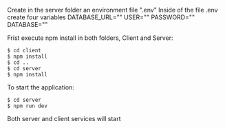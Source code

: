 Create in the server folder an environment file ".env"
Inside of the file .env create four variables
    DATABASE_URL=""
    USER=""
    PASSWORD=""
    DATABASE=""
    
Frist execute npm install in both folders, Client and Server:

    $ cd client
    $ npm install
    $ cd ..
    $ cd server
    $ npm install

To start the application:

    $ cd server
    $ npm run dev

Both server and client services will start

